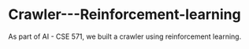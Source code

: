 # Crawler---Reinforcement-learning
As part of AI - CSE 571, we built a crawler using reinforcement learning.
